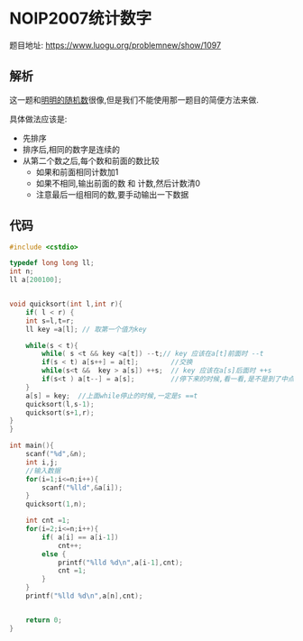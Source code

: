 # NOIP2007统计数字

题目地址: https://www.luogu.org/problemnew/show/1097

## 解析

这一题和[明明的随机数](https://www.luogu.org/problemnew/show/1059)很像,但是我们不能使用那一题目的简便方法来做.

具体做法应该是:

 - 先排序
 - 排序后,相同的数字是连续的
 - 从第二个数之后,每个数和前面的数比较
     - 如果和前面相同计数加1
     - 如果不相同,输出前面的数 和 计数,然后计数清0
     - 注意最后一组相同的数,要手动输出一下数据


## 代码

```c
#include <cstdio>

typedef long long ll;
int n;
ll a[200100];


void quicksort(int l,int r){
    if( l < r) {
    int s=l,t=r;
    ll key =a[l]; // 取第一个值为key

    while(s < t){
        while( s <t && key <a[t]) --t;// key 应该在a[t]前面时 --t
        if(s < t) a[s++] = a[t];        //交换
        while(s<t &&  key > a[s]) ++s;  // key 应该在a[s]后面时 ++s
        if(s<t ) a[t--] = a[s];         //停下来的时候,看一看,是不是到了中点,如果不是,交换值
    }
    a[s] = key;  //上面while停止的时候,一定是s ==t
    quicksort(l,s-1);
    quicksort(s+1,r);
}
}

int main(){
	scanf("%d",&n);
	int i,j;
	//输入数据
	for(i=1;i<=n;i++){
	    scanf("%lld",&a[i]);
	}
	quicksort(1,n);

	int cnt =1;
	for(i=2;i<=n;i++){
	    if( a[i] == a[i-1])
	        cnt++;
	    else {
	        printf("%lld %d\n",a[i-1],cnt);
	        cnt =1;
	    }
	}
	printf("%lld %d\n",a[n],cnt);


    return 0;
}
```
